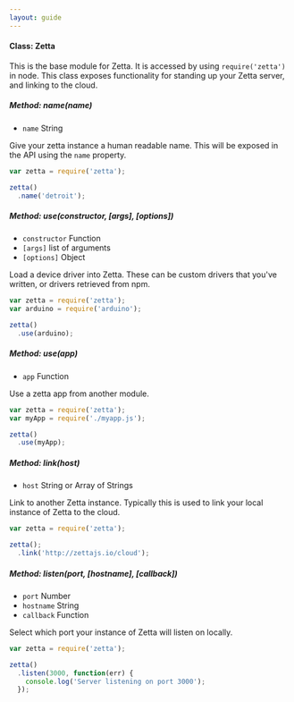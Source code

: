 ```yaml
---
layout: guide
---
```


#### Class: Zetta

This is the base module for Zetta. It is accessed by using `require('zetta')` in node. This class exposes functionality
for standing up your Zetta server, and linking to the cloud.

##### Method: name(name)

* `name` String

Give your zetta instance a human readable name. This will be exposed in the API using the `name` property.

```js
var zetta = require('zetta');

zetta()
  .name('detroit');

```

##### Method: use(constructor, [args], [options])

* `constructor` Function
* `[args]` list of arguments
* `[options]` Object


Load a device driver into Zetta. These can be custom drivers that you've written, or drivers retrieved from npm.

```js
var zetta = require('zetta');
var arduino = require('arduino');

zetta()
  .use(arduino);

```

##### Method: use(app)

* `app` Function

Use a zetta app from another module.

```js
var zetta = require('zetta');
var myApp = require('./myapp.js');

zetta()
  .use(myApp);
```

##### Method: link(host)

* `host` String or Array of Strings

Link to another Zetta instance. Typically this is used to link your local instance of Zetta to the cloud.

```js
var zetta = require('zetta');

zetta();
  .link('http://zettajs.io/cloud');
```

##### Method: listen(port, [hostname], [callback])

* `port` Number
* `hostname` String
* `callback` Function

Select which port your instance of Zetta will listen on locally.

```js
var zetta = require('zetta');

zetta()
  .listen(3000, function(err) {
    console.log('Server listening on port 3000');
  });

```
